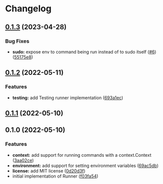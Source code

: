 # Changelog

## [0.1.3](https://github.com/krystal/go-runner/compare/v0.1.2...v0.1.3) (2023-04-28)


### Bug Fixes

* **sudo:** expose env to command being run instead of to sudo itself ([#6](https://github.com/krystal/go-runner/issues/6)) ([55175e8](https://github.com/krystal/go-runner/commit/55175e8eb044085648bfc5b11fc2264ce2b5d69e))

## [0.1.2](https://github.com/krystal/go-runner/compare/v0.1.1...v0.1.2) (2022-05-11)


### Features

* **testing:** add Testing runner implementation ([693a1ec](https://github.com/krystal/go-runner/commit/693a1ec2ad61f4eb7d4d6add1afa6c86bfa01903))

## [0.1.1](https://github.com/krystal/go-runner/compare/v0.1.0...v0.1.1) (2022-05-10)

## 0.1.0 (2022-05-10)


### Features

* **context:** add support for running commands with a context.Context ([3aa02ce](https://github.com/krystal/go-runner/commit/3aa02ce68a2e080d783e2f8920124d25329b235b))
* **environment:** add support for setting environment variables ([69ac5db](https://github.com/krystal/go-runner/commit/69ac5db04974d14a080062edf8b65b3793884e07))
* **license:** add MIT license ([0d20d3f](https://github.com/krystal/go-runner/commit/0d20d3fc7748b3b0d0a91f15245f1c326f96496a))
* initial implementation of Runner ([f03fa54](https://github.com/krystal/go-runner/commit/f03fa54c2ac7431efac7e90c48d1f5d8fe0e4e59))
